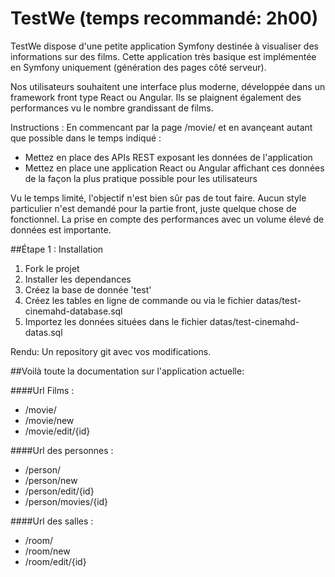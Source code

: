 # TestWe (temps recommandé: 2h00)

TestWe dispose d'une petite application Symfony destinée à visualiser des informations sur des films. Cette application très basique est implémentée en Symfony uniquement (génération des pages côté serveur).

Nos utilisateurs souhaitent une interface plus moderne, développée dans un framework front type React ou Angular. Ils se plaignent également des performances vu le nombre grandissant de films.

Instructions :
En commencant par la page /movie/ et en avançeant autant que possible dans le temps indiqué :

- Mettez en place des APIs REST exposant les données de l'application
- Mettez en place une application React ou Angular affichant ces données de la façon la plus pratique possible pour les utilisateurs

Vu le temps limité, l'objectif n'est bien sûr pas de tout faire. Aucun style particulier n'est demandé pour la partie front, juste quelque chose de fonctionnel. La prise en compte des performances avec un volume élevé de données est importante.

##Étape 1 : Installation

1. Fork le projet
2. Installer les dependances
3. Créez la base de donnée 'test'
4. Créez les tables en ligne de commande ou via le fichier datas/test-cinemahd-database.sql
5. Importez les données situées dans le fichier datas/test-cinemahd-datas.sql

Rendu: Un repository git avec vos modifications.

##Voilà toute la documentation sur l'application actuelle:

####Url Films :

- /movie/
- /movie/new
- /movie/edit/{id}

####Url des personnes :

- /person/
- /person/new
- /person/edit/{id}
- /person/movies/{id}

####Url des salles :

- /room/
- /room/new
- /room/edit/{id}
